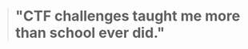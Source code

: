 
<!-- START_QUOTE -->
><h1>"CTF challenges taught me more than school ever did."</h1>
<!-- END_QUOTE -->
